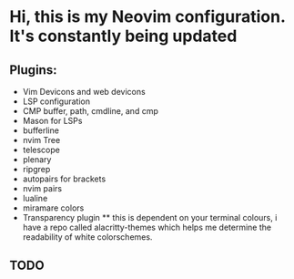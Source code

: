 # Hi, this is my Neovim configuration. It's constantly being updated
## Plugins:
- Vim Devicons and web devicons
- LSP configuration
- CMP buffer, path, cmdline, and cmp
- Mason for LSPs
- bufferline
- nvim Tree 
- telescope
- plenary
- ripgrep
- autopairs for brackets
- nvim pairs
- lualine
- miramare colors
- Transparency plugin ** this is dependent on your terminal colours, i have a repo called alacritty-themes which helps me determine the readability of white colorschemes.

## TODO
